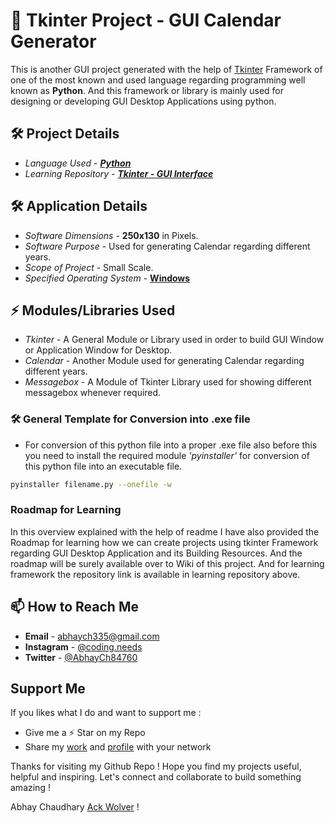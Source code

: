 # 🚀 Tkinter Project - GUI Calendar Generator

This is another GUI project generated with the help of [Tkinter](https://docs.python.org/3/library/tkinter.html) Framework of one of the most known and used language regarding programming well known as **Python**. And this framework or library is mainly used for designing or developing GUI Desktop Applications using python.

## 🛠 Project Details

- *Language Used* - ***[Python](https://www.python.org/)***
- *Learning Repository* - ***[Tkinter - GUI Interface](https://github.com/ackwolver335/Tkinter-GUI_Inteface)***

## 🛠 Application Details

- *Software Dimensions* - **250x130** in Pixels.
- *Software Purpose* - Used for generating Calendar regarding different years.
- *Scope of Project* - Small Scale.
- *Specified Operating System* - **[Windows](https://www.microsoft.com/en-in/windows?r=1)**

## ⚡️ Modules/Libraries Used

- *Tkinter* - A General Module or Library used in order to build GUI Window or Application Window for Desktop.
- *Calendar* - Another Module used for generating Calendar regarding different years.
- *Messagebox* - A Module of Tkinter Library used for showing different messagebox whenever required.

### 🛠 General Template for Conversion into .exe file

- For conversion of this python file into a proper .exe file also before this you need to install the required module *'pyinstaller'* for conversion of this python file into an executable file.

```bash
pyinstaller filename.py --onefile -w
```

### Roadmap for Learning

In this overview explained with the help of readme I have also provided the Roadmap for learning how we can create projects using tkinter Framework regarding GUI Desktop Application and its Building Resources. And the roadmap will be surely available over to Wiki of this project. And for learning framework the repository link is available in learning repository above.

## 📫 How to Reach Me

- **Email** - abhaych335@gmail.com
- **Instagram** - [@coding.needs](https://www.instagram.com/coding.needs/)
- **Twitter** - [@AbhayCh84760](https://x.com/AbhayCh84760)

## Support Me

If you likes what I do and want to support me :

- Give me a ⚡️ Star on my Repo
- Share my [work](https://github.com/ackwolver335/Tkinter-GUI_Inteface) and [profile](https://github.com/ackwolver335) with your network

Thanks for visiting my Github Repo ! Hope you find my projects useful, helpful and inspiring. Let's connect and collaborate to build something amazing !

Abhay Chaudhary [Ack Wolver](https://github.com/ackwolver335/ackwolver335) !